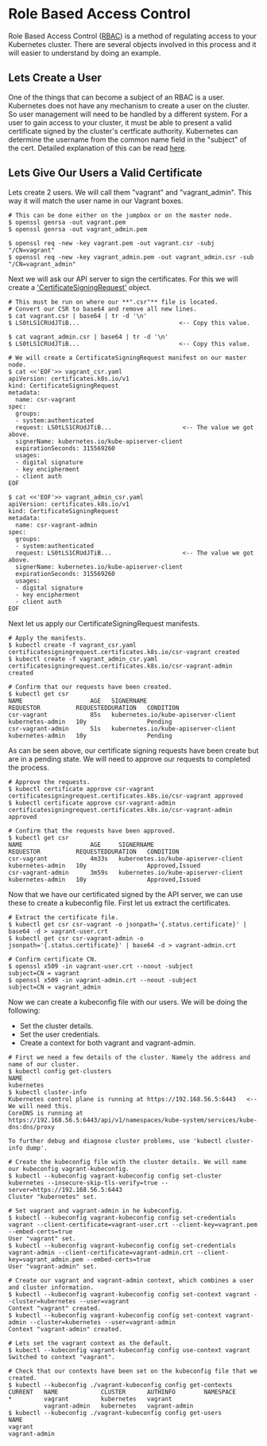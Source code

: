 # Role Based Access Control
Role Based Access Control ([RBAC](https://kubernetes.io/docs/reference/access-authn-authz/rbac/)) is a method of regulating access to your Kubernetes cluster. There are several objects involved in this process and it will easier to understand by doing an example.  

## Lets Create a User  
One of the things that can become a subject of an RBAC is a user. Kubernetes does not have any mechanism to create a user on the cluster. So user management will need to be handled by a different system. For a user to gain access to your cluster, it must be able to present a valid certificate signed by the cluster's certficate authority. Kubernetes can determine the username from the common name field in the "subject" of the cert. Detailed explanation of this can be read [here](https://kubernetes.io/docs/reference/access-authn-authz/authentication/).  

## Lets Give Our Users a Valid Certificate
Lets create 2 users. We will call them "vagrant" and "vagrant_admin". This way it will match the user name in our Vagrant boxes.  
```
# This can be done either on the jumpbox or on the master node.
$ openssl genrsa -out vagrant.pem
$ openssl genrsa -out vagrant_admin.pem

$ openssl req -new -key vagrant.pem -out vagrant.csr -subj "/CN=vagrant"
$ openssl req -new -key vagrant_admin.pem -out vagrant_admin.csr -sub "/CN=vagrant_admin"
```  
Next we will ask our API server to sign the certificates. For this we will create a ['CertificateSigningRequest'](https://kubernetes.io/docs/reference/access-authn-authz/certificate-signing-requests/) object.  
```
# This must be run on where our **".csr"** file is located.
# Convert our CSR to base64 and remove all new lines.
$ cat vagrant.csr | base64 | tr -d '\n'
$ LS0tLS1CRUdJTiB...                            <-- Copy this value.

$ cat vagrant_admin.csr | base64 | tr -d '\n'
$ LS0tLS1CRUdJTiB...                            <-- Copy this value.

# We will create a CertificateSigningRequest manifest on our master node.
$ cat <<'EOF'>> vagrant_csr.yaml
apiVersion: certificates.k8s.io/v1
kind: CertificateSigningRequest
metadata:
  name: csr-vagrant
spec:
  groups:
  - system:authenticated
  request: LS0tLS1CRUdJTiB...                    <-- The value we got above.
  signerName: kubernetes.io/kube-apiserver-client
  expirationSeconds: 315569260
  usages:
  - digital signature
  - key encipherment
  - client auth
EOF

$ cat <<'EOF'>> vagrant_admin_csr.yaml
apiVersion: certificates.k8s.io/v1
kind: CertificateSigningRequest
metadata:
  name: csr-vagrant-admin
spec:
  groups:
  - system:authenticated
  request: LS0tLS1CRUdJTiB...                    <-- The value we got above.
  signerName: kubernetes.io/kube-apiserver-client
  expirationSeconds: 315569260
  usages:
  - digital signature
  - key encipherment
  - client auth
EOF
```
Next let us apply our CertificateSigningRequest manifests.  
```
# Apply the manifests.
$ kubectl create -f vagrant_csr.yaml
certificatesigningrequest.certificates.k8s.io/csr-vagrant created
$ kubectl create -f vagrant_admin_csr.yaml
certificatesigningrequest.certificates.k8s.io/csr-vagrant-admin created

# Confirm that our requests have been created.
$ kubectl get csr
NAME                   AGE   SIGNERNAME                            REQUESTOR          REQUESTEDDURATION   CONDITION
csr-vagrant            85s   kubernetes.io/kube-apiserver-client   kubernetes-admin   10y                 Pending
csr-vagrant-admin      51s   kubernetes.io/kube-apiserver-client   kubernetes-admin   10y                 Pending
```  

As can be seen above, our certificate signing requests have been create but are in a pending state. We will need to approve our requests to completed the process.  
```
# Approve the requests.
$ kubectl certificate approve csr-vagrant
certificatesigningrequest.certificates.k8s.io/csr-vagrant approved
$ kubectl certificate approve csr-vagrant-admin
certificatesigningrequest.certificates.k8s.io/csr-vagrant-admin approved

# Confirm that the requests have been approved.
$ kubectl get csr
NAME                   AGE     SIGNERNAME                            REQUESTOR          REQUESTEDDURATION   CONDITION
csr-vagrant            4m33s   kubernetes.io/kube-apiserver-client   kubernetes-admin   10y                 Approved,Issued
csr-vagrant-admin      3m59s   kubernetes.io/kube-apiserver-client   kubernetes-admin   10y                 Approved,Issued
```  

Now that we have our certificated signed by the API server, we can use these to create a kubeconfig file. First let us extract the certificates.  
```
# Extract the certificate file.
$ kubectl get csr csr-vagrant -o jsonpath='{.status.certificate}' | base64 -d > vagrant-user.crt
$ kubectl get csr csr-vagrant-admin -o jsonpath='{.status.certificate}' | base64 -d > vagrant-admin.crt

# Confirm certificate CN.
$ openssl x509 -in vagrant-user.crt --noout -subject
subject=CN = vagrant
$ openssl x509 -in vagrant-admin.crt --noout -subject
subject=CN = vagrant_admin
```  

Now we can create a kubeconfig file with our users. We will be doing the following:  
* Set the cluster details.
* Set the user credentials.
* Create a context for both vagrant and vagrant-admin.  
```
# First we need a few details of the cluster. Namely the address and name of our cluster.
$ kubectl config get-clusters
NAME
kubernetes
$ kubectl cluster-info
Kubernetes control plane is running at https://192.168.56.5:6443   <-- We will need this.
CoreDNS is running at https://192.168.56.5:6443/api/v1/namespaces/kube-system/services/kube-dns:dns/proxy

To further debug and diagnose cluster problems, use 'kubectl cluster-info dump'.

# Create the kubeconfig file with the cluster details. We will name our kubeconfig vagrant-kubeconfig.
$ kubectl --kubeconfig vagrant-kubeconfig config set-cluster kubernetes --insecure-skip-tls-verify=true --server=https://192.168.56.5:6443
Cluster "kubernetes" set.

# Set vagrant and vagrant-admin in he kubeconfig.
$ kubectl --kubeconfig vagrant-kubeconfig config set-credentials vagrant --client-certificate=vagrant-user.crt --client-key=vagrant.pem --embed-certs=true
User "vagrant" set.
$ kubectl --kubeconfig vagrant-kubeconfig config set-credentials vagrant-admin --client-certificate=vagrant-admin.crt --client-key=vagrant_admin.pem --embed-certs=true
User "vagrant-admin" set.

# Create our vagrant and vagrant-admin context, which combines a user and cluster information.
$ kubectl --kubeconfig vagrant-kubeconfig config set-context vagrant --cluster=kubernetes --user=vagrant
Context "vagrant" created.
$ kubectl --kubeconfig vagrant-kubeconfig config set-context vagrant-admin --cluster=kubernetes --user=vagrant-admin
Context "vagrant-admin" created.

# Lets set the vagrant context as the default.
$ kubectl --kubeconfig vagrant-kubeconfig config use-context vagrant
Switched to context "vagrant".

# Check that our contexts have been set on the kubeconfig file that we created.
$ kubectl --kubeconfig ./vagrant-kubeconfig config get-contexts
CURRENT   NAME            CLUSTER      AUTHINFO        NAMESPACE
*         vagrant         kubernetes   vagrant         
          vagrant-admin   kubernetes   vagrant-admin   
$ kubectl --kubeconfig ./vagrant-kubeconfig config get-users
NAME
vagrant
vagrant-admin
```